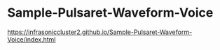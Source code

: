 # Sample-Pulsaret-Waveform-Voice

https://infrasoniccluster2.github.io/Sample-Pulsaret-Waveform-Voice/index.html

